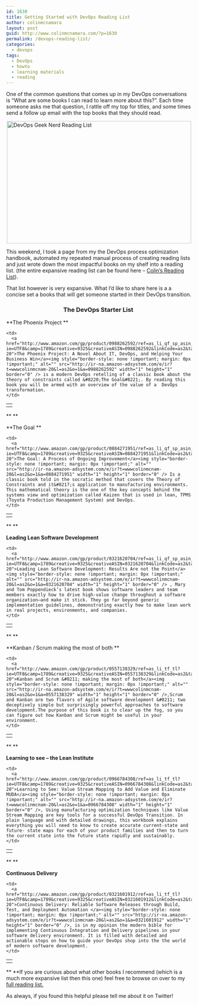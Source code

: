 ```yaml
---
id: 1630
title: Getting Started with DevOps Reading List
author: colinmcnamara
layout: post
guid: http://www.colinmcnamara.com/?p=1630
permalink: /devops-reading-list/
categories:
  - devops
tags:
  - DevOps
  - howto
  - learning materials
  - reading
---
```

One of the common questions that comes up in my DevOps conversations is &#8220;What are some books I can read to learn more about this?&#8221;. Each time someone asks me that question, I rattle off my top for titles, and some times send a follow up email with the top books that they should read.

<img style="display: block; margin-left: auto; margin-right: auto;" title="Nerd-reading.jpg" alt="DevOps Geek Nerd Reading List" src="http://www.colinmcnamara.com/wp-content/uploads/2013/08/Nerd-reading.jpg" width="500" height="332" border="0" />

This weekend, I took a page from my the DevOps process optimization handbook, automated my repeated manual process of creating reading lists and just wrote down the most impactful books on my shelf into a reading list. (the entire expansive reading list can be found here &#8211; [Colin&#8217;s Reading List][1]).

That list however is very expansive. What I&#8217;d like to share here is a a concise set a books that will get someone started in their DevOps transition.

<h3 style="text-align: center;">
  <strong>The DevOps Starter List </strong>
</h3>

**The Phoenix Project **

<table>
  <tr>
    <td>
      <a href="http://www.amazon.com/gp/product/0988262592/ref=as_li_qf_sp_asin_il?ie=UTF8&camp=1789&creative=9325&creativeASIN=0988262592&linkCode=as2&tag=wwwcolinmcnam-20"><img alt="" src="http://ws-na.amazon-adsystem.com/widgets/q?_encoding=UTF8&ASIN=0988262592&Format=_SL110_&ID=AsinImage&MarketPlace=US&ServiceVersion=20070822&WS=1&tag=wwwcolinmcnam-20" border="0" /></a><img style="border-style: none !important; margin: 0px !important;" alt="" src="http://ir-na.amazon-adsystem.com/e/ir?t=wwwcolinmcnam-20&l=as2&o=1&a=0988262592" width="1" height="1" border="0" />
    </td>
    
    <td>
      <a href="http://www.amazon.com/gp/product/0988262592/ref=as_li_qf_sp_asin_tl?ie=UTF8&camp=1789&creative=9325&creativeASIN=0988262592&linkCode=as2&tag=wwwcolinmcnam-20">The Phoenix Project: A Novel About IT, DevOps, and Helping Your Business Win</a><img style="border-style: none !important; margin: 0px !important;" alt="" src="http://ir-na.amazon-adsystem.com/e/ir?t=wwwcolinmcnam-20&l=as2&o=1&a=0988262592" width="1" height="1" border="0" /> is a modern DevOps retelling of a classic book about the theory of constraints called &#8220;The Goal&#8221;. By reading this book you will be armed with an overview of the value of a  DevOps transformation.
    </td>
  </tr>
</table>

** **

**The Goal **

<table>
  <tr>
    <td>
      <a href="http://www.amazon.com/gp/product/0884271951/ref=as_li_qf_sp_asin_il?ie=UTF8&camp=1789&creative=9325&creativeASIN=0884271951&linkCode=as2&tag=wwwcolinmcnam-20"><img alt="" src="http://ws-na.amazon-adsystem.com/widgets/q?_encoding=UTF8&ASIN=0884271951&Format=_SL110_&ID=AsinImage&MarketPlace=US&ServiceVersion=20070822&WS=1&tag=wwwcolinmcnam-20" border="0" /></a><img style="border-style: none !important; margin: 0px !important;" alt="" src="http://ir-na.amazon-adsystem.com/e/ir?t=wwwcolinmcnam-20&l=as2&o=1&a=0884271951" width="1" height="1" border="0" />
    </td>
    
    <td>
      <a href="http://www.amazon.com/gp/product/0884271951/ref=as_li_qf_sp_asin_tl?ie=UTF8&camp=1789&creative=9325&creativeASIN=0884271951&linkCode=as2&tag=wwwcolinmcnam-20">The Goal: A Process of Ongoing Improvement</a><img style="border-style: none !important; margin: 0px !important;" alt="" src="http://ir-na.amazon-adsystem.com/e/ir?t=wwwcolinmcnam-20&l=as2&o=1&a=0884271951" width="1" height="1" border="0" /> Is a classic book told in the socratic method that covers the Theory of Constraints and it&#8217;s application to manufacturing environments. This mathematical theory is the one of the key concepts behind the systems view and optimization called Kaizen that is used in lean, TPMS (Toyota Production Management System) and DevOps.
    </td>
  </tr>
</table>

** **

**Leading Lean Software Development**

<table>
  <tr>
    <td>
      <a href="http://www.amazon.com/gp/product/0321620704/ref=as_li_qf_sp_asin_il?ie=UTF8&camp=1789&creative=9325&creativeASIN=0321620704&linkCode=as2&tag=wwwcolinmcnam-20"><img alt="" src="http://ws-na.amazon-adsystem.com/widgets/q?_encoding=UTF8&ASIN=0321620704&Format=_SL110_&ID=AsinImage&MarketPlace=US&ServiceVersion=20070822&WS=1&tag=wwwcolinmcnam-20" border="0" /></a><img style="border-style: none !important; margin: 0px !important;" alt="" src="http://ir-na.amazon-adsystem.com/e/ir?t=wwwcolinmcnam-20&l=as2&o=1&a=0321620704" width="1" height="1" border="0" />
    </td>
    
    <td>
      <a href="http://www.amazon.com/gp/product/0321620704/ref=as_li_qf_sp_asin_tl?ie=UTF8&camp=1789&creative=9325&creativeASIN=0321620704&linkCode=as2&tag=wwwcolinmcnam-20">Leading Lean Software Development: Results Are not the Point</a><img style="border-style: none !important; margin: 0px !important;" alt="" src="http://ir-na.amazon-adsystem.com/e/ir?t=wwwcolinmcnam-20&l=as2&o=1&a=0321620704" width="1" height="1" border="0" /> , Mary and Tom Poppendieck’s latest book shows software leaders and team members exactly how to drive high-value change throughout a software organization—and make it stick. They go far beyond generic implementation guidelines, demonstrating exactly how to make lean work in real projects, environments, and companies.
    </td>
  </tr>
</table>

** **

**Kanban / Scrum making the most of both **

<table>
  <tr>
    <td>
      <a href="http://www.amazon.com/gp/product/0557138329/ref=as_li_tf_il?ie=UTF8&camp=1789&creative=9325&creativeASIN=0557138329&linkCode=as2&tag=wwwcolinmcnam-20"><img alt="" src="http://ws-na.amazon-adsystem.com/widgets/q?_encoding=UTF8&ASIN=0557138329&Format=_SL110_&ID=AsinImage&MarketPlace=US&ServiceVersion=20070822&WS=1&tag=wwwcolinmcnam-20" border="0" /></a><img style="border-style: none !important; margin: 0px !important;" alt="" src="http://ir-na.amazon-adsystem.com/e/ir?t=wwwcolinmcnam-20&l=as2&o=1&a=0557138329" width="1" height="1" border="0" />
    </td>
    
    <td>
      <a href="http://www.amazon.com/gp/product/0557138329/ref=as_li_tf_tl?ie=UTF8&camp=1789&creative=9325&creativeASIN=0557138329&linkCode=as2&tag=wwwcolinmcnam-20">Kanban and Scrum &#8211; making the most of both</a><img style="border-style: none !important; margin: 0px !important;" alt="" src="http://ir-na.amazon-adsystem.com/e/ir?t=wwwcolinmcnam-20&l=as2&o=1&a=0557138329" width="1" height="1" border="0" />,Scrum and Kanban are two flavors of Agile software development &#8211; two deceptively simple but surprisingly powerful approaches to software development.The purpose of this book is to clear up the fog, so you can figure out how Kanban and Scrum might be useful in your environment.
    </td>
  </tr>
</table>

** **

**Learning to see &#8211; the Lean Institute**

<table>
  <tr>
    <td>
      <a href="http://www.amazon.com/gp/product/0966784308/ref=as_li_tf_il?ie=UTF8&camp=1789&creative=9325&creativeASIN=0966784308&linkCode=as2&tag=wwwcolinmcnam-20"><img alt="" src="http://ws-na.amazon-adsystem.com/widgets/q?_encoding=UTF8&ASIN=0966784308&Format=_SL110_&ID=AsinImage&MarketPlace=US&ServiceVersion=20070822&WS=1&tag=wwwcolinmcnam-20" border="0" /></a><img style="border-style: none !important; margin: 0px !important;" alt="" src="http://ir-na.amazon-adsystem.com/e/ir?t=wwwcolinmcnam-20&l=as2&o=1&a=0966784308" width="1" height="1" border="0" />
    </td>
    
    <td>
      <a href="http://www.amazon.com/gp/product/0966784308/ref=as_li_tf_tl?ie=UTF8&camp=1789&creative=9325&creativeASIN=0966784308&linkCode=as2&tag=wwwcolinmcnam-20">Learning to See: Value Stream Mapping to Add Value and Eliminate MUDA</a><img style="border-style: none !important; margin: 0px !important;" alt="" src="http://ir-na.amazon-adsystem.com/e/ir?t=wwwcolinmcnam-20&l=as2&o=1&a=0966784308" width="1" height="1" border="0" />, Using manufacturing optimization techniques like Value Stream Mapping are key tools for a successful DevOps Transition. In plain language and with detailed drawings, this workbook explains everything you will need to know to create accurate current-state and future- state maps for each of your product families and then to turn the current state into the future state rapidly and sustainably.
    </td>
  </tr>
</table>

** **

**Continuous Delivery**

<table>
  <tr>
    <td>
      <a href="http://www.amazon.com/gp/product/0321601912/ref=as_li_tf_il?ie=UTF8&camp=1789&creative=9325&creativeASIN=0321601912&linkCode=as2&tag=wwwcolinmcnam-20"><img alt="" src="http://ws-na.amazon-adsystem.com/widgets/q?_encoding=UTF8&ASIN=0321601912&Format=_SL110_&ID=AsinImage&MarketPlace=US&ServiceVersion=20070822&WS=1&tag=wwwcolinmcnam-20" border="0" /></a><img style="border-style: none !important; margin: 0px !important;" alt="" src="http://ir-na.amazon-adsystem.com/e/ir?t=wwwcolinmcnam-20&l=as2&o=1&a=0321601912" width="1" height="1" border="0" />
    </td>
    
    <td>
      <a href="http://www.amazon.com/gp/product/0321601912/ref=as_li_tf_tl?ie=UTF8&camp=1789&creative=9325&creativeASIN=0321601912&linkCode=as2&tag=wwwcolinmcnam-20">Continuous Delivery: Reliable Software Releases through Build, Test, and Deployment Automation </a><img style="border-style: none !important; margin: 0px !important;" alt="" src="http://ir-na.amazon-adsystem.com/e/ir?t=wwwcolinmcnam-20&l=as2&o=1&a=0321601912" width="1" height="1" border="0" />, is in my opinion the modern bible for implementing Continuous Integration and Delivery pipelines in your software delivery environment. It is filled with detailed and actionable steps on how to guide your DevOps shop into the the world of modern software development.
    </td>
  </tr>
</table>

** **If you are curious about what other books I recommend (which is a much more expansive list then this one) feel free to browse on over to my [full reading list.][1]

As always, if you found this helpful please tell me about it on Twitter!

 [1]: http://www.colinmcnamara.com/reading-list/